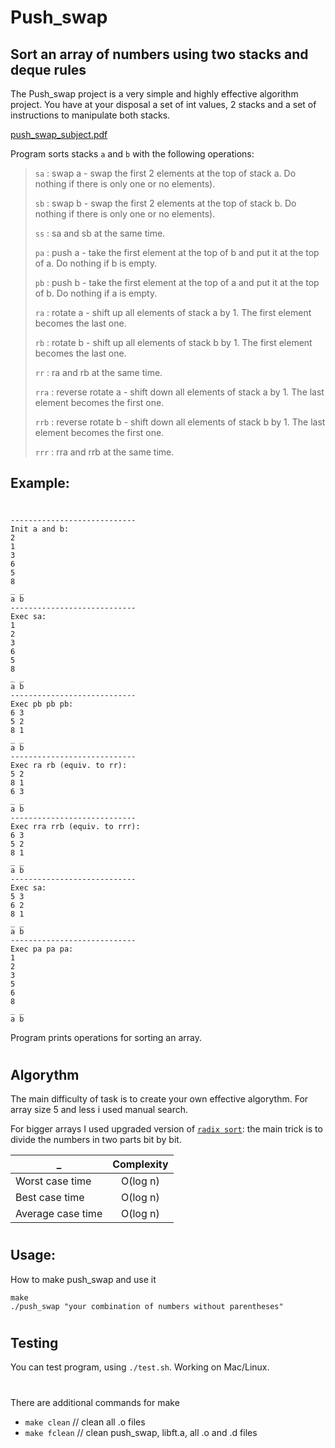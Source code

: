 
# Push_swap
## Sort an array of numbers using two stacks and deque rules
The Push_swap project is a very simple and highly effective algorithm project. You have at your disposal a set of int values, 2 stacks and a set of instructions to manipulate both stacks.

[push_swap_subject.pdf](https://github.com/GalinaMonitor/42-push_swap/files/7177846/push_swap_subject.pdf)

Program sorts stacks `a` and `b` with the following operations:

> `sa` : swap a - swap the first 2 elements at the top of stack a. Do nothing if there is only one or no elements).
>
> `sb` : swap b - swap the first 2 elements at the top of stack b. Do nothing if there is only one or no elements).
>
> `ss` : sa and sb at the same time.
>
> `pa` : push a - take the first element at the top of b and put it at the top of a. Do nothing if b is empty.
>
> `pb` : push b - take the first element at the top of a and put it at the top of b. Do nothing if a is empty.
>
> `ra` : rotate a - shift up all elements of stack a by 1. The first element becomes the last one.
>
> `rb` : rotate b - shift up all elements of stack b by 1. The first element becomes the last one.
>
> `rr` : ra and rb at the same time.
>
> `rra` : reverse rotate a - shift down all elements of stack a by 1. The last element becomes the first one.
>
> `rrb` : reverse rotate b - shift down all elements of stack b by 1. The last element becomes the first one.
>
> `rrr` : rra and rrb at the same time.
>
## Example:
#
	----------------------------
	Init a and b:
	2
	1
	3
	6
	5
	8
	_ _
	a b
	----------------------------
	Exec sa:
	1
	2
	3
	6
	5
	8
	_ _
	a b
	----------------------------
	Exec pb pb pb:
	6 3
	5 2
	8 1
	_ _
	a b
	----------------------------
	Exec ra rb (equiv. to rr):
	5 2
	8 1
	6 3
	_ _
	a b
	----------------------------
	Exec rra rrb (equiv. to rrr):
	6 3
	5 2
	8 1
	_ _
	a b
	----------------------------
	Exec sa:
	5 3
	6 2
	8 1
	_ _
	a b
	----------------------------
	Exec pa pa pa:
	1
	2
	3
	5
	6
	8
	_ _
	a b
Program prints operations for sorting an array.
#
## Algorythm
The main difficulty of task is to create your own effective algorythm.
For array size 5 and less i used manual search.

For bigger arrays I used upgraded version of [`radix sort`](https://www.interviewcake.com/concept/java/radix-sort): the main trick is to divide the numbers in two parts bit by bit.

_                 | Complexity |
------------------|:----------:|
Worst case time   | O(log n)       |
Best case time    | O(log n)       |
Average case time | O(log n)       |

#
## Usage:
How to make push_swap and use it

	make
	./push_swap "your combination of numbers without parentheses"
#
## Testing
You can test program, using `./test.sh`. Working on Mac/Linux.
#
There are additional commands for make

* `make clean` // clean all .o files
* `make fclean` // clean push_swap, libft.a, all .o and .d files
